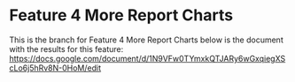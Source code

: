 # Feature 4 More Report Charts

This is the branch for Feature 4 More Report Charts 
below is the document with the results for this feature: 
https://docs.google.com/document/d/1N9VFw0TYmxkQTJARy6wGxqiegXScLo6j5hRv8N-0HoM/edit
